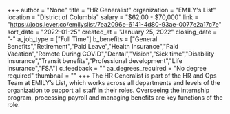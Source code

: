 +++
author = "None"
title = "HR Generalist"
organization = "EMILY's List"
location = "District of Columbia"
salary = "$62,00 - $70,000"
link = "https://jobs.lever.co/emilyslist/7ea2096e-6141-4d80-93ae-0077e2a17c7e"
sort_date = "2022-01-25"
created_at = "January 25, 2022"
closing_date = "-"
a_job_type = ["Full Time"]
b_benefits = ["General Benefits","Retirement","Paid Leave","Health Insurance","Paid Vacation","Remote During COVID","Dental","Vision","Sick time","Disability insurance","Transit benefits","Professional development","Life insurance","FSA"]
c_feedback = ""
aa_degrees_required = "No degree required"
thumbnail = ""
+++
The HR Generalist is part of the HR and Ops Team at EMILY’s List, which works across all departments and levels of the organization to support all staff in their roles.  Overseeing the internship program, processing payroll and managing benefits are key functions of the role. 